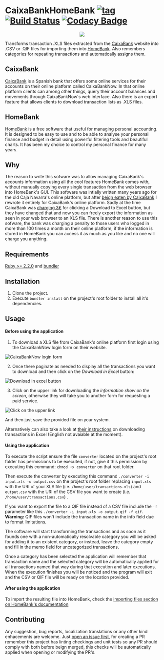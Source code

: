 # CaixaBankHomeBank [![tag](https://img.shields.io/github/tag/namelivia/caixabank-homebank.svg)](https://github.com/namelivia/caixabank-homebank/releases) [![Build Status](https://travis-ci.com/namelivia/caixabank-homebank.svg?branch=develop)](https://travis-ci.com/namelivia/caixabank-homebank) [![Codacy Badge](https://api.codacy.com/project/badge/Grade/6497b23f27b648c6b266a00fb768ebe5)](https://www.codacy.com/app/ohcan2/lacaixa-homebank?utm_source=github.com&amp;utm_medium=referral&amp;utm_content=namelivia/lacaixa-homebank&amp;utm_campaign=Badge_Grade)

<p align="center">
  <img src="https://user-images.githubusercontent.com/1571416/52222847-cd8f9f00-28a4-11e9-8701-20c25c6a038e.png" alg="CaixaBankHomeBank logo"/>
</p>

Transforms transaction .XLS files extracted from the [CaixaBank](https://www.caixabank.es/) website into .CSV or .QIF files for importing them into [HomeBank](homebank.free.fr/). Also remembers categories for repeating transactions and automatically assigns them.

## CaixaBank
[CaixaBank](https://www.caixabank.es/) is a Spanish bank that offers some online services for their accounts on their online platform called CaixaBankNow. In that online platform clients can among other things, query their account balances and movements through CaixaBankNow's web interface. Also there is an export feature that allows clients to download transaction lists as .XLS files.

## HomeBank
[HomeBank](homebank.free.fr/) is a free software that useful for managing personal accounting.
It is designed to be easy to use and to be able to analyse your personal finance and budget in detail using powerful filtering tools and beautiful charts. It has been my choice to control my personal finance for many years.

## Why
The reason to write this sofware was to allow managing CaixaBank's accounts information using all the cool features HomeBank comes with, without manually copying every single transaction from the web browser into HomeBank's GUI. This software was intially written many years ago for the old Caja Navarra's online platform, but after [beign eaten by CaixaBank](https://en.wikipedia.org/wiki/Caja_Navarra_scandal) I rewrote it entirely for CaixaBank's online platform. Sadly at the time CaixaBank was [charging 3€](https://twitter.com/namelivia/status/260138045590876160) for clicking a Download to Excel button, but they have changed that and now you can freely export the information as seen in your web browser to an XLS file.
There is another reason to use this sofware, the bank was charging a penalty to those users who logged in more than 100 times a month on their online platform, if the information is stored in HomeBank you can access it as much as you like and no one will charge you anything.

## Requirements

[Ruby >= 2.2.0](https://www.ruby-lang.org) and [bundler](https://bundler.io)

## Installation
1. Clone the project.
2. Execute `bundler install` on the project's root folder to install all it's dependencies.

## Usage

#### Before using the application
1. To download a XLS file from CaixaBank's online platform first login using the CaixaBankNow login form on their website.

![CaixaBankNow login form](https://user-images.githubusercontent.com/1571416/52223030-1e9f9300-28a5-11e9-839c-36763964a105.png)

2. Once there paginate as needed to display all the transactions you want to download and then click on the *Download in Excel* button:

![Download in excel button](https://user-images.githubusercontent.com/1571416/52222975-06c80f00-28a5-11e9-849e-26f62c132f0b.png)

3. Click on the upper link for downloading the *information show on the screen*, otherwise they will take you to another form for requesting a paid service.

![Click on the upper link](https://user-images.githubusercontent.com/1571416/52223002-15162b00-28a5-11e9-9355-eccf29d09ab1.png)

And then just save the provided file on your system.

Alternatively can also take a look at [their instructions](https://www.caixabank.es/particular/bancadistancia/movimientosexcelv2_es.html) on downloading transactions in Excel (English not avaiable at the moment).

#### Using the application
To execute the script ensure the file `converter` located on the project's root folder has permissions to be executed, if not, give it this permission by executing this command: `chmod +x converter` on that root folder.

Then execute the converter by executing this command `./converter -i input.xls -o output.csv` on the project's root folder replacing `input.xls` with the URI of your XLS file (i.e. `/home/user/transactions.xls`) and `output.csv` with the URI of the CSV file you want to create (i.e. `/home/user/transactions.csv`) .

If you want to export the file to a QIF file instead of a CSV file include the `-f` parameter like this `./converter -i input.xls -o output.qif -f qif`. **Warning:** QIF files won't include the transaction name in the info field due to format limitations.

The software will start transforming the transactions and as soon as it founds one with a non-automatically resolvable category you will be asked for adding it to an existent category, or instead, leave the category empty and fill in the memo field for uncategorized transactions.

Once a category has been selected the application will remember that transaction name and the selected category will be automatically applied for all transactions named that way during that execution and later executions.
When the execution finishes you will be noticed and the program will exit and the CSV or QIF file will be ready on the location provided.

#### After using the application
To import the resulting file into HomeBank, check the [importing files section on HomeBank's documentation](http://homebank.free.fr/help/use-import.html)

## Contributing
Any suggestion, bug reports, localization translations or any other kind enhacements are welcome. Just [open an issue first](https://github.com/namelivia/caixabank-homebank/issues/new), for creating a PR remember this project has linting checkings and unit tests so any PR should comply with both before beign merged, this checks will be automatically applied when opening or modifying the PR's.
